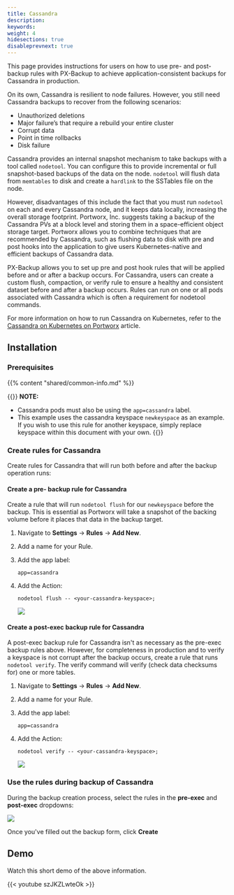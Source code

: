 ```yaml
---
title: Cassandra
description: 
keywords: 
weight: 4
hidesections: true
disableprevnext: true
---
```


This page provides instructions for users on how to use pre- and post-backup rules with PX-Backup to achieve application-consistent backups for Cassandra in production.


On its own, Cassandra is resilient to node failures. However, you still need Cassandra backups to recover from the following scenarios:

* Unauthorized deletions
* Major failure’s that require a rebuild your entire cluster
* Corrupt data
* Point in time rollbacks
* Disk failure

Cassandra provides an internal snapshot mechanism to take backups with a tool called `nodetool`. You can configure this to provide incremental or full snapshot-based backups of the data on the node. `nodetool` will flush data from `memtables` to disk and create a `hardlink` to the SSTables file on the node.

However, disadvantages of this include the fact that you must run `nodetool` on each and every Cassandra node, and it keeps data locally, increasing the overall storage footprint. Portworx, Inc. suggests taking a backup of the Cassandra PVs at a block level and storing them in a space-efficient object storage target. Portworx allows you to combine techniques that are recommended by Cassandra, such as flushing data to disk with pre and post hooks into the application to give users Kubernetes-native and efficient backups of Cassandra data.

PX-Backup allows you to set up pre and post hook rules that will be applied before and or after a backup occurs. For Cassandra, users can create a custom flush, compaction, or verify rule to ensure a healthy and consistent dataset before and after a backup occurs. Rules can run on one or all pods associated with Cassandra which is often a requirement for nodetool commands. 

For more information on how to run Cassandra on Kubernetes, refer to the [Cassandra on Kubernetes on Portworx](https://docs.portworx.com/portworx-install-with-kubernetes/application-install-with-kubernetes/cassandra/) article.

## Installation

### Prerequisites

{{% content "shared/common-info.md" %}}

{{<info>}}
**NOTE:**

* Cassandra pods must also be using the `app=cassandra` label.
* This example uses the cassandra keyspace `newkeyspace` as an example. If you wish to use this rule for another keyspace, simply replace keyspace within this document with your own.
{{</info>}}

### Create rules for Cassandra

Create rules for Cassandra that will run both before and after the backup operation runs:

#### Create a pre- backup rule for Cassandra

Create a rule that will run `nodetool flush` for our `newkeyspace` before the backup. This is essential as Portworx will take a snapshot of the backing volume before it places that data in the backup target.

1. Navigate to **Settings** → **Rules** → **Add New**.
2. Add a name for your Rule.
3. Add the app label:

	```text
	app=cassandra
	```

4. Add the Action:

	```text
	nodetool flush -- <your-cassandra-keyspace>;
	```

	![](/img/cassandra-pre-rule.png)

#### Create a post-exec backup rule for Cassandra

A post-exec backup rule for Cassandra isn't as necessary as the pre-exec backup rules above. However, for completeness in production and to verify a keyspace is not corrupt after the backup occurs, create a rule that runs `nodetool verify`. The verify command will verify (check data checksums for) one or more tables.

1. Navigate to **Settings** → **Rules** → **Add New**.
2. Add a name for your Rule.
3. Add the app label:

	```text
	app=cassandra
	```

4. Add the Action:

	```text
	nodetool verify -- <your-cassandra-keyspace>;
	```

	 ![](/img/cassandra-post-rule.png)

### Use the rules during backup of Cassandra

During the backup creation process, select the rules in the **pre-exec** and **post-exec** dropdowns:

 ![](/img/cassandra-use-rules.png)

Once you've filled out the backup form, click **Create**

## Demo

Watch this short demo of the above information.

{{< youtube  szJKZLwteOk >}}
